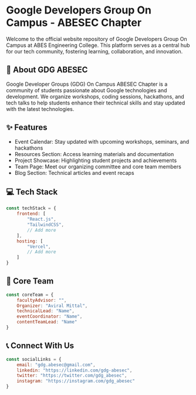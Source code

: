# Google Developers Group On Campus - ABESEC Chapter

Welcome to the official website repository of Google Developers Group On Campus at ABES Engineering College. This platform serves as a central hub for our tech community, fostering learning, collaboration, and innovation.

## 🚀 About GDG ABESEC

Google Developer Groups (GDG) On Campus ABESEC Chapter is a community of students passionate about Google technologies and development. We organize workshops, coding sessions, hackathons, and tech talks to help students enhance their technical skills and stay updated with the latest technologies.

## ✨ Features

- Event Calendar: Stay updated with upcoming workshops, seminars, and hackathons
- Resources Section: Access learning materials and documentation
- Project Showcase: Highlighting student projects and achievements
- Team Page: Meet our organizing committee and core team members
- Blog Section: Technical articles and event recaps

## 💻 Tech Stack

```javascript
const techStack = {
    frontend: [
        "React.js",
        "TailwindCSS",
        // Add more
    ],
    hosting: [
        "Vercel",
        // Add more
    ]
}
```

## 👥 Core Team

```javascript
const coreTeam = {
    facultyAdvisor: "",
    Organizer: "Aviral Mittal",
    technicalLead: "Name",
    eventCoordinator: "Name",
    contentTeamLead: "Name"
}
```

## 📞 Connect With Us

```javascript
const socialLinks = {
    email: "gdg.abesec@gmail.com",
    linkedin: "https://linkedin.com/gdg-abesec",
    twitter: "https://twitter.com/gdg_abesec",
    instagram: "https://instagram.com/gdg_abesec"
}
```
